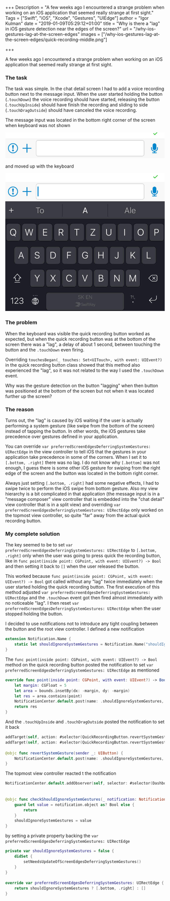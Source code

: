 +++
Description = "A few weeks ago I encountered a strange problem when working on an iOS application that seemed really strange at first sight."
Tags = ["Swift", "iOS", "Xcode", "Gestures", "UIEdge"]
author = "Igor Kulman"
date = "2019-01-09T05:29:12+01:00"
title = "Why is there a \"lag\" in iOS gesture detection near the edges of the screen?"
url = "/why-ios-gestures-lag-at-the-screen-edges"
images = ["/why-ios-gestures-lag-at-the-screen-edges/quick-recording-middle.png"]

+++

A few weeks ago I encountered a strange problem when working on an iOS application that seemed really strange at first sight.

### The task

The task was simple. In the chat detail screen I had to add a voice recording button next to the message input. When the user started holding the button (`.touchDown`) the voice recording should have started, releasing the button (`.touchUpInside`) should have finish the recording and sliding to side (`.touchDragOutside`) should have canceled the voice recording.

The message input was located in the bottom right corner of the screen when keyboard was not shown

![Button without keyboard](quick-recording-bottom.png)

and moved up with the keyboard

![Button with keyboard](quick-recording-middle.png)

### The problem

When the keyboard was visible the quick recording button worked as expected, but when the quick recording button was at the bottom of the screen there was a "lag", a delay of about 1 second, between touching the button and the `.touchDown` even firing.

<!--more-->

Overriding `touchesBegan(_ touches: Set<UITouch>, with event: UIEvent?)` in the quick recording button class showed that this method also experienced the "lag", so it was not related to the way I used the `.touchDown` event.

Why was the gesture detection on the button "lagging" when then button was positioned at the bottom of the screen but not when it was located further up the screen?

### The reason

Turns out, the "lag" is caused by iOS waiting if the user is actually performing a system gesture (like swipe from the bottom of the screen) instead of tapping the button. In other words, the iOS gestures take precedence over gestures defined in your application.

You can override `var preferredScreenEdgesDeferringSystemGestures: UIRectEdge` in the view controller to tell iOS that the gestures in your application take precedence in some of the corners. When I set it to `[.bottom, .right]` there was no lag. I do not know why `[.bottom]` was not enough, I guess there is some other iOS gesture for swiping from the right edge of the screen and the button was located in the bottom right corner.

Always just setting `[.bottom, .right]` had some negative effects, I had to swipe twice to perform the iOS swipe from bottom gesture. Also my view hierarchy is a bit complicated in that application (the message input is in a "message composer" view controller that is embedded into the "chat detail" view controller that is in a split view) and overriding `var preferredScreenEdgesDeferringSystemGestures: UIRectEdge`  only worked on the topmost view controller, so quite "far" away from the actual quick recording button.

### My complete solution

The key seemed to be to set `var preferredScreenEdgesDeferringSystemGestures: UIRectEdge` to `[.bottom, .right]` only when the user was going to press quick the recording button, like in `func point(inside point: CGPoint, with event: UIEvent?) -> Bool` and then setting it back to `[]` when the user released the button.

This worked because  `func point(inside point: CGPoint, with event: UIEvent?) -> Bool` got called without any "lag" twice immediately when the user started holding the quick recording button. The first execution of this method adjusted `var preferredScreenEdgesDeferringSystemGestures: UIRectEdge` and the `.touchDown` event got then fired almost immediately with no noticeable "lag". I then reset `var preferredScreenEdgesDeferringSystemGestures: UIRectEdge` when the user stopped holding the button.

I decided to use notifications not to introduce any tight coupling between the button and the root view controller. I defined a new notification

```swift
extension Notification.Name {
    static let shouldIgnoreSystemGestures = Notification.Name("shouldIgnoreSystemGestures")
}
```

The `func point(inside point: CGPoint, with event: UIEvent?) -> Bool`  method on the quick recording button posted the notification to set `var preferredScreenEdgesDeferringSystemGestures: UIRectEdge` as mentioned


```swift
override func point(inside point: CGPoint, with event: UIEvent?) -> Bool {
    let margin: CGFloat = 5
    let area = bounds.insetBy(dx: -margin, dy: -margin)
    let res = area.contains(point)
    NotificationCenter.default.post(name: .shouldIgnoreSystemGestures, object: res)
	return res
}
```

And the `.touchUpInside` and `.touchDragOutside` posted the notification to set it back

```swift
addTarget(self, action: #selector(QuickRecordingButton.revertSystemGesture(sender:)), for: .touchUpInside)
addTarget(self, action: #selector(QuickRecordingButton.revertSystemGesture(sender:)), for: .touchDragOutside)

@objc func revertSystemGesture(sender _: UIButton) {
	NotificationCenter.default.post(name: .shouldIgnoreSystemGestures, object: false)
}
```

The topmost view controller reacted t the notification

```swift
NotificationCenter.default.addObserver(self, selector: #selector(DashboardViewController.checkShouldIgnoreSystemGestures(_:)), name: .shouldIgnoreSystemGestures, object: nil)


@objc func checkShouldIgnoreSystemGestures(_ notification: Notification) {
	guard let value = notification.object as? Bool else {
	    return
	}
	shouldIgnoreSystemGestures = value
}
```

by setting a private property backing the `var preferredScreenEdgesDeferringSystemGestures: UIRectEdge`

```swift
private var shouldIgnoreSystemGestures = false {
	didSet {
	    setNeedsUpdateOfScreenEdgesDeferringSystemGestures()
	}
}

override var preferredScreenEdgesDeferringSystemGestures: UIRectEdge {
	return shouldIgnoreSystemGestures ? [.bottom, .right] : []
}
```